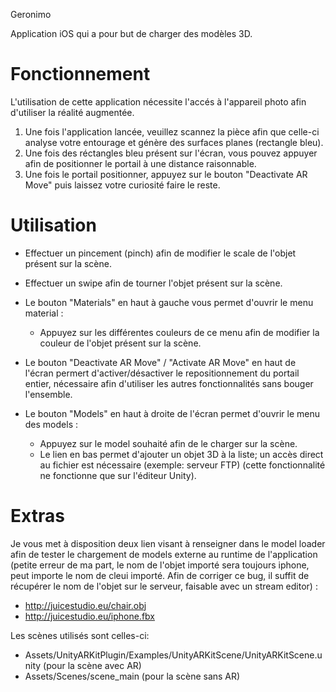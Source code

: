 Geronimo

Application iOS qui a pour but de charger des modèles 3D.



# Fonctionnement

L'utilisation de cette application nécessite l'accés à l'appareil photo afin d'utiliser la réalité augmentée.

1. Une fois l'application lancée, veuillez scannez la pièce afin que celle-ci analyse votre entourage et génère des surfaces planes (rectangle bleu).
2. Une fois des réctangles bleu présent sur l'écran, vous pouvez appuyer afin de positionner le portail à une distance raisonnable.
3. Une fois le portail positionner, appuyez sur le bouton "Deactivate AR Move" puis laissez votre curiosité faire le reste.



# Utilisation

- Effectuer un pincement (pinch) afin de modifier le scale de l'objet présent sur la scène.
- Effectuer un swipe afin de tourner l'objet présent sur la scène.

- Le bouton "Materials" en haut à gauche vous permet d'ouvrir le menu material :
  - Appuyez sur les différentes couleurs de ce menu afin de modifier la couleur de l'objet présent sur la scène.
  

- Le bouton "Deactivate AR Move" / "Activate AR Move" en haut de l'écran permert d'activer/désactiver le repositionnement du portail entier, nécessaire afin d'utiliser les autres fonctionnalités sans bouger l'ensemble.


- Le bouton "Models" en haut à droite de l'écran permet d'ouvrir le menu des models :
  - Appuyez sur le model souhaité afin de le charger sur la scène.
  - Le lien en bas permet d'ajouter un objet 3D à la liste; un accès direct au fichier est nécessaire (exemple: serveur FTP) (cette fonctionnalité ne fonctionne que sur l'éditeur Unity).
  
  
  
# Extras
  
  Je vous met à disposition deux lien visant à renseigner dans le model loader afin de tester le chargement de models externe au runtime de l'application (petite erreur de ma part, le nom de l'objet importé sera toujours iphone, peut importe le nom de cleui importé. Afin de corriger ce bug, il suffit de récupérer le nom de l'objet sur le serveur, faisable avec un stream editor) :
  - http://juicestudio.eu/chair.obj
  - http://juicestudio.eu/iphone.fbx
  
  
Les scènes utilisés sont celles-ci:
- Assets/UnityARKitPlugin/Examples/UnityARKitScene/UnityARKitScene.unity (pour la scène avec AR)
- Assets/Scenes/scene_main (pour la scène sans AR)
